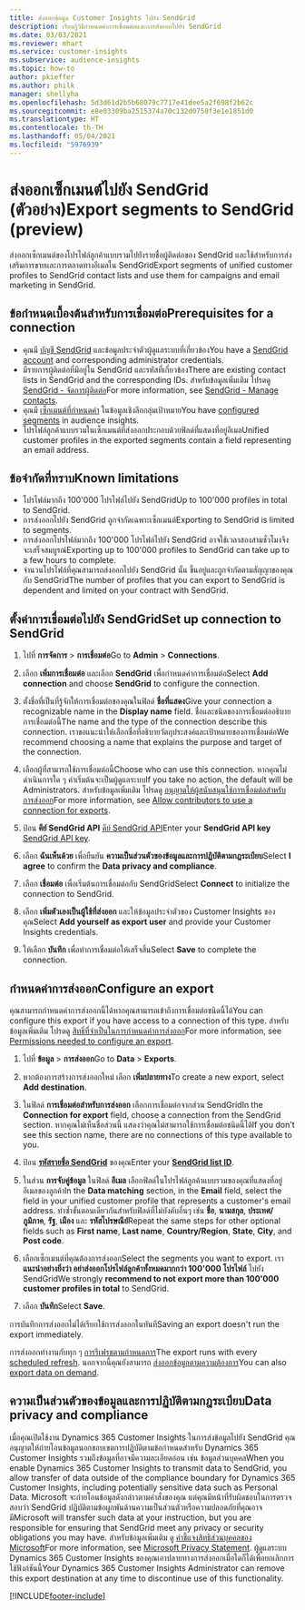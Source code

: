 ```yaml
---
title: ส่งออกข้อมูล Customer Insights ไปยัง SendGrid
description: เรียนรู้วิธีกำหนดค่าการเชื่อมต่อและการส่งออกไปยัง SendGrid
ms.date: 03/03/2021
ms.reviewer: mhart
ms.service: customer-insights
ms.subservice: audience-insights
ms.topic: how-to
author: pkieffer
ms.author: philk
manager: shellyha
ms.openlocfilehash: 5d3d61d2b5b68079c7717e41dee5a2f698f2b62c
ms.sourcegitcommit: e8e03309ba2515374a70c132d0758f3e1e1851d0
ms.translationtype: HT
ms.contentlocale: th-TH
ms.lasthandoff: 05/04/2021
ms.locfileid: "5976939"
---
```

# <a name="export-segments-to-sendgrid-preview"></a><span data-ttu-id="8ebae-103">ส่งออกเซ็กเมนต์ไปยัง SendGrid (ตัวอย่าง)</span><span class="sxs-lookup"><span data-stu-id="8ebae-103">Export segments to SendGrid (preview)</span></span>

<span data-ttu-id="8ebae-104">ส่งออกเซ็กเมนต์ของโปรไฟล์ลูกค้าแบบรวมไปยังรายชื่อผู้ติดต่อของ SendGrid และใช้สำหรับการส่งเสริมการขายและการตลาดทางอีเมลใน SendGrid</span><span class="sxs-lookup"><span data-stu-id="8ebae-104">Export segments of unified customer profiles to SendGrid contact lists and use them for campaigns and email marketing in SendGrid.</span></span> 

## <a name="prerequisites-for-a-connection"></a><span data-ttu-id="8ebae-105">ข้อกำหนดเบื้องต้นสำหรับการเชื่อมต่อ</span><span class="sxs-lookup"><span data-stu-id="8ebae-105">Prerequisites for a connection</span></span>

-   <span data-ttu-id="8ebae-106">คุณมี [บัญชี SendGrid](https://sendgrid.com/) และข้อมูลประจำตัวผู้ดูแลระบบที่เกี่ยวข้อง</span><span class="sxs-lookup"><span data-stu-id="8ebae-106">You have a [SendGrid account](https://sendgrid.com/) and corresponding administrator credentials.</span></span>
-   <span data-ttu-id="8ebae-107">มีรายการผู้ติดต่อที่มีอยู่ใน SendGrid และรหัสที่เกี่ยวข้อง</span><span class="sxs-lookup"><span data-stu-id="8ebae-107">There are existing contact lists in SendGrid and the corresponding IDs.</span></span> <span data-ttu-id="8ebae-108">สำหรับข้อมูลเพิ่มเติม โปรดดู [SendGrid - จัดการผู้ติดต่อ](https://sendgrid.com/docs/ui/managing-contacts/create-and-manage-contacts/#manage-contacts)</span><span class="sxs-lookup"><span data-stu-id="8ebae-108">For more information, see [SendGrid - Manage contacts](https://sendgrid.com/docs/ui/managing-contacts/create-and-manage-contacts/#manage-contacts).</span></span>
-   <span data-ttu-id="8ebae-109">คุณมี [เซ็กเมนต์ที่กำหนดค่า](segments.md) ในข้อมูลเชิงลึกกลุ่มเป้าหมาย</span><span class="sxs-lookup"><span data-stu-id="8ebae-109">You have [configured segments](segments.md) in audience insights.</span></span>
-   <span data-ttu-id="8ebae-110">โปรไฟล์ลูกค้าแบบรวมในเซ็กเมนต์ที่ส่งออกประกอบด้วยฟิลด์ที่แสดงที่อยู่อีเมล</span><span class="sxs-lookup"><span data-stu-id="8ebae-110">Unified customer profiles in the exported segments contain a field representing an email address.</span></span>

## <a name="known-limitations"></a><span data-ttu-id="8ebae-111">ข้อจำกัดที่ทราบ</span><span class="sxs-lookup"><span data-stu-id="8ebae-111">Known limitations</span></span>

- <span data-ttu-id="8ebae-112">โปรไฟล์มากถึง 100'000 โปรไฟล์ไปยัง SendGrid</span><span class="sxs-lookup"><span data-stu-id="8ebae-112">Up to 100'000 profiles in total to SendGrid.</span></span>
- <span data-ttu-id="8ebae-113">การส่งออกไปยัง SendGrid ถูกจำกัดเฉพาะเซ็กเมนต์</span><span class="sxs-lookup"><span data-stu-id="8ebae-113">Exporting to SendGrid is limited to segments.</span></span>
- <span data-ttu-id="8ebae-114">การส่งออกโปรไฟล์มากถึง 100'000 โปรไฟล์ไปยัง SendGrid อาจใช้เวลาสองสามชั่วโมงจึงจะเสร็จสมบูรณ์</span><span class="sxs-lookup"><span data-stu-id="8ebae-114">Exporting up to 100'000 profiles to SendGrid can take up to a few hours to complete.</span></span> 
- <span data-ttu-id="8ebae-115">จำนวนโปรไฟล์ที่คุณสามารถส่งออกไปยัง SendGrid นั้น ขึ้นอยู่และถูกจำกัดตามสัญญาของคุณกับ SendGrid</span><span class="sxs-lookup"><span data-stu-id="8ebae-115">The number of profiles that you can export to SendGrid is dependent and limited on your contract with SendGrid.</span></span>

## <a name="set-up-connection-to-sendgrid"></a><span data-ttu-id="8ebae-116">ตั้งค่าการเชื่อมต่อไปยัง SendGrid</span><span class="sxs-lookup"><span data-stu-id="8ebae-116">Set up connection to SendGrid</span></span>

1. <span data-ttu-id="8ebae-117">ไปที่ **การจัดการ** > **การเชื่อมต่อ**</span><span class="sxs-lookup"><span data-stu-id="8ebae-117">Go to **Admin** > **Connections**.</span></span>

1. <span data-ttu-id="8ebae-118">เลือก **เพิ่มการเชื่อมต่อ** และเลือก **SendGrid** เพื่อกำหนดค่าการเชื่อมต่อ</span><span class="sxs-lookup"><span data-stu-id="8ebae-118">Select **Add connection** and choose **SendGrid** to configure the connection.</span></span>

1. <span data-ttu-id="8ebae-119">ตั้งชื่อที่เป็นที่รู้จักให้การเชื่อมต่อของคุณในฟิลด์ **ชื่อที่แสดง**</span><span class="sxs-lookup"><span data-stu-id="8ebae-119">Give your connection a recognizable name in the **Display name** field.</span></span> <span data-ttu-id="8ebae-120">ชื่อและชนิดของการเชื่อมต่ออธิบายการเชื่อมต่อนี้</span><span class="sxs-lookup"><span data-stu-id="8ebae-120">The name and the type of the connection describe this connection.</span></span> <span data-ttu-id="8ebae-121">เราขอแนะนำให้เลือกชื่อที่อธิบายวัตถุประสงค์และเป้าหมายของการเชื่อมต่อ</span><span class="sxs-lookup"><span data-stu-id="8ebae-121">We recommend choosing a name that explains the purpose and target of the connection.</span></span>

1. <span data-ttu-id="8ebae-122">เลือกผู้ที่สามารถใช้การเชื่อมต่อนี้</span><span class="sxs-lookup"><span data-stu-id="8ebae-122">Choose who can use this connection.</span></span> <span data-ttu-id="8ebae-123">หากคุณไม่ดำเนินการใด ๆ ค่าเริ่มต้นจะเป็นผู้ดูแลระบบ</span><span class="sxs-lookup"><span data-stu-id="8ebae-123">If you take no action, the default will be Administrators.</span></span> <span data-ttu-id="8ebae-124">สำหรับข้อมูลเพิ่มเติม โปรดดู [อนุญาตให้ผู้สนับสนุนใช้การเชื่อมต่อสำหรับการส่งออก](connections.md#allow-contributors-to-use-a-connection-for-exports)</span><span class="sxs-lookup"><span data-stu-id="8ebae-124">For more information, see [Allow contributors to use a connection for exports](connections.md#allow-contributors-to-use-a-connection-for-exports).</span></span>

1. <span data-ttu-id="8ebae-125">ป้อน **คีย์ SendGrid API** [คีย์ SendGrid API](https://sendgrid.com/docs/ui/account-and-settings/api-keys/)</span><span class="sxs-lookup"><span data-stu-id="8ebae-125">Enter your **SendGrid API key** [SendGrid API key](https://sendgrid.com/docs/ui/account-and-settings/api-keys/).</span></span>

1. <span data-ttu-id="8ebae-126">เลือก **ฉันเห็นด้วย** เพื่อยืนยัน **ความเป็นส่วนตัวของข้อมูลและการปฏิบัติตามกฎระเบียบ**</span><span class="sxs-lookup"><span data-stu-id="8ebae-126">Select **I agree** to confirm the **Data privacy and compliance**.</span></span>

1. <span data-ttu-id="8ebae-127">เลือก **เชื่อมต่อ** เพื่อเริ่มต้นการเชื่อมต่อกับ SendGrid</span><span class="sxs-lookup"><span data-stu-id="8ebae-127">Select **Connect** to initialize the connection to SendGrid.</span></span>

1. <span data-ttu-id="8ebae-128">เลือก **เพิ่มตัวเองเป็นผู้ใช้ที่ส่งออก** และให้ข้อมูลประจำตัวของ Customer Insights ของคุณ</span><span class="sxs-lookup"><span data-stu-id="8ebae-128">Select **Add yourself as export user** and provide your Customer Insights credentials.</span></span>

1. <span data-ttu-id="8ebae-129">ให้เลือก **บันทึก** เพื่อทำการเชื่อมต่อให้เสร็จสิ้น</span><span class="sxs-lookup"><span data-stu-id="8ebae-129">Select **Save** to complete the connection.</span></span>

## <a name="configure-an-export"></a><span data-ttu-id="8ebae-130">กำหนดค่าการส่งออก</span><span class="sxs-lookup"><span data-stu-id="8ebae-130">Configure an export</span></span>

<span data-ttu-id="8ebae-131">คุณสามารถกำหนดค่าการส่งออกนี้ได้หากคุณสามารถเข้าถึงการเชื่อมต่อชนิดนี้ได้</span><span class="sxs-lookup"><span data-stu-id="8ebae-131">You can configure this export if you have access to a connection of this type.</span></span> <span data-ttu-id="8ebae-132">สำหรับข้อมูลเพิ่มเติม โปรดดู [สิทธิ์ที่จำเป็นในการกำหนดค่าการส่งออก](export-destinations.md#set-up-a-new-export)</span><span class="sxs-lookup"><span data-stu-id="8ebae-132">For more information, see [Permissions needed to configure an export](export-destinations.md#set-up-a-new-export).</span></span>

1. <span data-ttu-id="8ebae-133">ไปที่ **ข้อมูล** > **การส่งออก**</span><span class="sxs-lookup"><span data-stu-id="8ebae-133">Go to **Data** > **Exports**.</span></span>

1. <span data-ttu-id="8ebae-134">หากต้องการสร้างการส่งออกใหม่ เลือก **เพิ่มปลายทาง**</span><span class="sxs-lookup"><span data-stu-id="8ebae-134">To create a new export, select **Add destination**.</span></span>

1. <span data-ttu-id="8ebae-135">ในฟิลด์ **การเชื่อมต่อสำหรับการส่งออก** เลือกการเชื่อมต่อจากส่วน SendGrid</span><span class="sxs-lookup"><span data-stu-id="8ebae-135">In the **Connection for export** field, choose a connection from the SendGrid section.</span></span> <span data-ttu-id="8ebae-136">หากคุณไม่เห็นชื่อส่วนนี้ แสดงว่าคุณไม่สามารถใช้การเชื่อมต่อชนิดนี้ได้</span><span class="sxs-lookup"><span data-stu-id="8ebae-136">If you don't see this section name, there are no connections of this type available to you.</span></span>

1. <span data-ttu-id="8ebae-137">ป้อน **[รหัสรายชื่อ SendGrid](https://sendgrid.com/docs/ui/managing-contacts/create-and-manage-contacts/#manage-contacts)** ของคุณ</span><span class="sxs-lookup"><span data-stu-id="8ebae-137">Enter your **[SendGrid list ID](https://sendgrid.com/docs/ui/managing-contacts/create-and-manage-contacts/#manage-contacts)**.</span></span>

1. <span data-ttu-id="8ebae-138">ในส่วน **การจับคู่ข้อมูล** ในฟิลด์ **อีเมล** เลือกฟิลด์ในโปรไฟล์ลูกค้าแบบรวมของคุณที่แสดงที่อยู่อีเมลของลูกค้า</span><span class="sxs-lookup"><span data-stu-id="8ebae-138">In the **Data matching** section, in the **Email** field, select the field in your unified customer profile that represents a customer's email address.</span></span> <span data-ttu-id="8ebae-139">ทำซ้ำขั้นตอนเดียวกันสำหรับฟิลด์ที่ไม่บังคับอื่นๆ เช่น **ชื่อ**, **นามสกุล**, **ประเทศ/ภูมิภาค**, **รัฐ**, **เมือง** และ **รหัสไปรษณีย์**</span><span class="sxs-lookup"><span data-stu-id="8ebae-139">Repeat the same steps for other optional fields such as **First name**, **Last name**, **Country/Region**, **State**, **City**, and **Post code**.</span></span>

1. <span data-ttu-id="8ebae-140">เลือกเซ็กเมนต์ที่คุณต้องการส่งออก</span><span class="sxs-lookup"><span data-stu-id="8ebae-140">Select the segments you want to export.</span></span> <span data-ttu-id="8ebae-141">เรา **แนะนำอย่างยิ่งว่า อย่าส่งออกโปรไฟล์ลูกค้าทั้งหมดมากกว่า 100'000 โปรไฟล์** ไปยัง SendGrid</span><span class="sxs-lookup"><span data-stu-id="8ebae-141">We strongly **recommend to not export more than 100'000 customer profiles in total** to SendGrid.</span></span> 

1. <span data-ttu-id="8ebae-142">เลือก **บันทึก**</span><span class="sxs-lookup"><span data-stu-id="8ebae-142">Select **Save**.</span></span>

<span data-ttu-id="8ebae-143">การบันทึกการส่งออกไม่ได้เรียกใช้การส่งออกในทันที</span><span class="sxs-lookup"><span data-stu-id="8ebae-143">Saving an export doesn't run the export immediately.</span></span>

<span data-ttu-id="8ebae-144">การส่งออกทำงานกับทุก ๆ [การรีเฟรชตามกำหนดการ](system.md#schedule-tab)</span><span class="sxs-lookup"><span data-stu-id="8ebae-144">The export runs with every [scheduled refresh](system.md#schedule-tab).</span></span> <span data-ttu-id="8ebae-145">นอกจากนี้คุณยังสามารถ [ส่งออกข้อมูลตามความต้องการ](export-destinations.md#run-exports-on-demand)</span><span class="sxs-lookup"><span data-stu-id="8ebae-145">You can also [export data on demand](export-destinations.md#run-exports-on-demand).</span></span> 

## <a name="data-privacy-and-compliance"></a><span data-ttu-id="8ebae-146">ความเป็นส่วนตัวของข้อมูลและการปฏิบัติตามกฎระเบียบ</span><span class="sxs-lookup"><span data-stu-id="8ebae-146">Data privacy and compliance</span></span>

<span data-ttu-id="8ebae-147">เมื่อคุณเปิดใช้งาน Dynamics 365 Customer Insights ในการส่งข้อมูลไปยัง SendGrid คุณอนุญาตให้ถ่ายโอนข้อมูลนอกขอบเขตการปฏิบัติตามข้อกำหนดสำหรับ Dynamics 365 Customer Insights รวมถึงข้อมูลที่อาจมีความละเอียดอ่อน เช่น ข้อมูลส่วนบุคคล</span><span class="sxs-lookup"><span data-stu-id="8ebae-147">When you enable Dynamics 365 Customer Insights to transmit data to SendGrid, you allow transfer of data outside of the compliance boundary for Dynamics 365 Customer Insights, including potentially sensitive data such as Personal Data.</span></span> <span data-ttu-id="8ebae-148">Microsoft จะถ่ายโอนข้อมูลดังกล่าวตามคำสั่งของคุณ แต่คุณมีหน้าที่รับผิดชอบในการตรวจสอบว่า SendGrid ปฏิบัติตามข้อผูกพันด้านความเป็นส่วนตัวหรือความปลอดภัยที่คุณอาจมี</span><span class="sxs-lookup"><span data-stu-id="8ebae-148">Microsoft will transfer such data at your instruction, but you are responsible for ensuring that SendGrid meet any privacy or security obligations you may have.</span></span> <span data-ttu-id="8ebae-149">สำหรับข้อมูลเพิ่มเติม ดู [คำชี้แจงสิทธิส่วนบุคคลของ Microsoft](https://go.microsoft.com/fwlink/?linkid=396732)</span><span class="sxs-lookup"><span data-stu-id="8ebae-149">For more information, see [Microsoft Privacy Statement](https://go.microsoft.com/fwlink/?linkid=396732).</span></span>
<span data-ttu-id="8ebae-150">ผู้ดูแลระบบ Dynamics 365 Customer Insights ของคุณเอาปลายทางการส่งออกเมื่อใดก็ได้เพื่อยกเลิกการใช้ฟังก์ชันนี้</span><span class="sxs-lookup"><span data-stu-id="8ebae-150">Your Dynamics 365 Customer Insights Administrator can remove this export destination at any time to discontinue use of this functionality.</span></span>


[!INCLUDE[footer-include](../includes/footer-banner.md)]